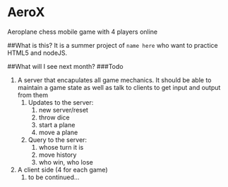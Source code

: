 AeroX
=====

Aeroplane chess mobile game with 4 players online


##What is this?
It is a summer project of `name here` who want to practice HTML5 and nodeJS.


##What will I see next month?
###Todo
1. A server that encapulates all game mechanics. It should be able to maintain a game state as well as talk to clients to get input and output from them
    1. Updates to the server:
        1. new server/reset 
        1. throw dice
        1. start a plane
        1. move a plane
    1. Query to the server:
        1. whose turn it is
        1. move history
        1. who win, who lose
1. A client side (4 for each game)
    1. to be continued...

